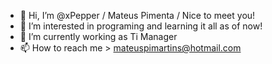 - 👋 Hi, I’m @xPepper / Mateus Pimenta /  Nice to meet you!
- 👀 I’m interested in programing and learning it all as of now!
- 🌱 I’m currently working as Ti Manager
- 📫 How to reach me > mateuspimartins@hotmail.com
